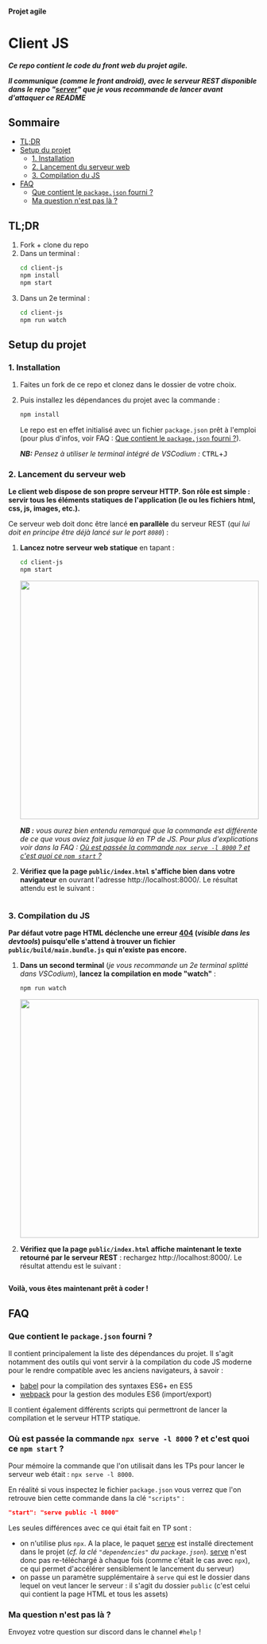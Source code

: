 #### Projet agile <!-- omit in toc -->
# Client JS <!-- omit in toc -->

***Ce repo contient le code du front web du projet agile.***

***Il communique (comme le front android), avec le serveur REST disponible dans le repo "[server](https://gitlab.com/univlille/defi-agile-iut/skeleton/server)" que je vous recommande de lancer avant d'attaquer ce README***

## Sommaire <!-- omit in toc -->
- [TL;DR](#tldr)
- [Setup du projet](#setup-du-projet)
	- [1. Installation](#1-installation)
	- [2. Lancement du serveur web](#2-lancement-du-serveur-web)
	- [3. Compilation du JS](#3-compilation-du-js)
- [FAQ](#faq)
	- [Que contient le `package.json` fourni ?](#que-contient-le-packagejson-fourni-)
	- [Ma question n'est pas là ?](#ma-question-nest-pas-là-)

## TL;DR
1. Fork + clone du repo
2. Dans un terminal :
	```bash
	cd client-js
	npm install
	npm start
	```
3. Dans un 2e terminal :
	```bash
	cd client-js
	npm run watch
	```

## Setup du projet
### 1. Installation


1. Faites un fork de ce repo et clonez dans le dossier de votre choix.
2. Puis installez les dépendances du projet avec la commande :
	```bash
	npm install
	```
	Le repo est en effet initialisé avec un fichier `package.json` prêt à l'emploi (pour plus d'infos, voir FAQ : [Que contient le `package.json` fourni ?](#que-contient-le-packagejson-fourni-)).

	***NB:** Pensez à utiliser le terminal intégré de VSCodium :* <kbd>CTRL</kbd>+<kbd>J</kbd>

### 2. Lancement du serveur web

**Le client web dispose de son propre serveur HTTP. Son rôle est simple : servir tous les éléments statiques de l'application (le ou les fichiers html, css, js, images, etc.).**

Ce serveur web doit donc être lancé **en parallèle** du serveur REST (*qui lui doit en principe être déjà lancé sur le port `8080`*) :

1. **Lancez notre serveur web statique** en tapant :
	```bash
	cd client-js
	npm start
	```

	<img alt="" width="480" src="https://gitlab.com/univlille/defi-agile-iut/skeleton/client-js/uploads/7582c3ae30463f2888942e7e4bf300e4/npm-start.gif" />

	***NB :** vous aurez bien entendu remarqué que la commande est différente de ce que vous aviez fait jusque là en TP de JS. Pour plus d'explications voir dans la FAQ : [Où est passée la commande `npx serve -l 8000` ? et c'est quoi ce `npm start` ?](#où-est-passée-la-commande-npx-serve--l-8000--et-cest-quoi-ce-npm-start-)*

2. **Vérifiez que la page `public/index.html` s'affiche bien dans votre navigateur** en ouvrant l'adresse http://localhost:8000/. Le résultat attendu est le suivant :

	<img alt="" src="https://gitlab.com/univlille/defi-agile-iut/skeleton/client-js/uploads/8960ccf488eeae4ec3196a2138f89fbe/localhost-sans-js.png" >

### 3. Compilation du JS

**Par défaut votre page HTML déclenche une erreur [404](https://http.cat/404) (*visible dans les devtools*) puisqu'elle s'attend à trouver un fichier `public/build/main.bundle.js` qui n'existe pas encore.**

1. **Dans un second terminal** (*je vous recommande un 2e terminal splitté dans VSCodium*), **lancez la compilation en mode "watch"** :
	```bash
	npm run watch
	```

	<img alt="" src="https://gitlab.com/univlille/defi-agile-iut/skeleton/client-js/uploads/efb0c488306150dcced82dbe4ac8b759/npm-run-watch.gif" width="480" >

2. **Vérifiez que la page `public/index.html` affiche maintenant le texte retourné par le serveur REST** : rechargez http://localhost:8000/. Le résultat attendu est le suivant :

	<img alt="" src="https://gitlab.com/univlille/defi-agile-iut/skeleton/client-js/uploads/f747f3a7ba2d4f3c01dd941b0041aaa1/localhost-avec-js.gif" >

**Voilà, vous êtes maintenant prêt à coder !**

## FAQ

### Que contient le `package.json` fourni ?
Il contient principalement la liste des dépendances du projet. Il s'agit notamment des outils qui vont servir à la compilation du code JS moderne pour le rendre compatible avec les anciens navigateurs, à savoir :
- [babel](https://babeljs.io/) pour la compilation des syntaxes ES6+ en ES5
- [webpack](https://webpack.js.org/) pour la gestion des modules ES6 (import/export)

Il contient également différents scripts qui permettront de lancer la compilation et le serveur HTTP statique.

### Où est passée la commande `npx serve -l 8000` ? et c'est quoi ce `npm start` ?<!-- omit in toc -->
Pour mémoire la commande que l'on utilisait dans les TPs pour lancer le serveur web était : `npx serve -l 8000`.

En réalité si vous inspectez le fichier `package.json` vous verrez que l'on retrouve bien cette commande dans la clé `"scripts"` :
```json
"start": "serve public -l 8000"
```
Les seules différences avec ce qui était fait en TP sont :
- on n'utilise plus `npx`. A la place, le paquet [serve](https://www.npmjs.com/package/serve) est installé directement dans le projet (*cf. la clé `"dependencies"` du `package.json`*). [serve](https://www.npmjs.com/package/serve) n'est donc pas re-téléchargé à chaque fois (comme c'était le cas avec `npx`), ce qui permet d'accélérer sensiblement le lancement du serveur)
- on passe un paramètre supplémentaire à `serve` qui est le dossier dans lequel on veut lancer le serveur : il s'agit du dossier `public` (c'est celui qui contient la page HTML et tous les assets)

### Ma question n'est pas là ?
Envoyez votre question sur discord dans le channel `#help` !
